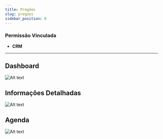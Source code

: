 ```yaml
---
title: Pregões
slug: pregoes
sidebar_position: 0 
---
```

### Permissão Vinculada

- **CRM**
---
## Dashboard

![Alt text](image-3.png)

## Informações Detalhadas

![Alt text](image-4.png)

## Agenda

![Alt text](image-5.png)
